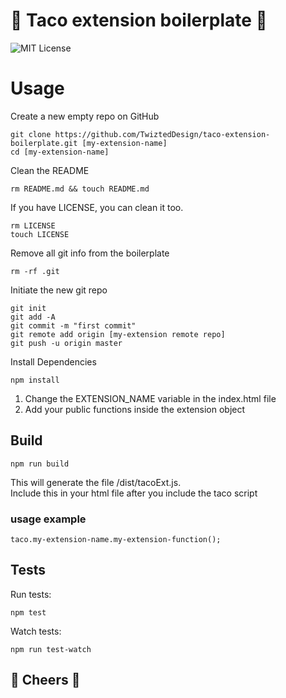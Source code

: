# 🌮 Taco extension boilerplate 🌮
![MIT License](https://img.shields.io/github/license/TwiztedDesign/taco.svg)


# Usage
Create a new empty repo on GitHub 
    
    git clone https://github.com/TwiztedDesign/taco-extension-boilerplate.git [my-extension-name]
    cd [my-extension-name] 
   
Clean the README

    rm README.md && touch README.md
    
If you have LICENSE, you can clean it too.

    rm LICENSE
    touch LICENSE
    
Remove all git info from the boilerplate

    rm -rf .git
    
Initiate the new git repo

    git init
    git add -A
    git commit -m "first commit"
    git remote add origin [my-extension remote repo]
    git push -u origin master
    
Install Dependencies

    npm install

1. Change the EXTENSION_NAME variable in the index.html file
2. Add your public functions inside the extension object


## Build
    npm run build
    
This will generate the file /dist/tacoExt.js.  
Include this in your html file after you include the taco script

### usage example
    taco.my-extension-name.my-extension-function();



## Tests
Run tests:

    npm test 

Watch tests:

    npm run test-watch


## 🍻 Cheers 🍻 

